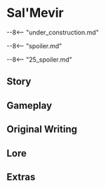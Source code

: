 # Sal'Mevir

--8<-- "under_construction.md"

--8<-- "spoiler.md"

--8<-- "25_spoiler.md"

## Story 

## Gameplay

## Original Writing

## Lore

## Extras
